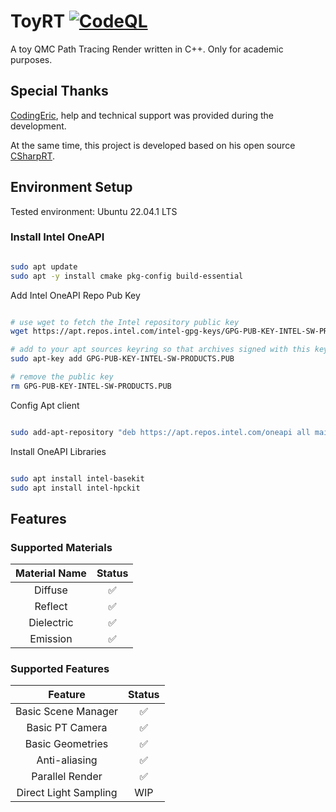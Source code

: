# ToyRT [![CodeQL](https://github.com/laolarou726/ToyRT/actions/workflows/codeql.yml/badge.svg)](https://github.com/laolarou726/ToyRT/actions/workflows/codeql.yml)

A toy QMC Path Tracing Render written in C++. Only for academic purposes.

## Special Thanks

[CodingEric](https://github.com/CodingEric), help and technical support was provided during the development.

At the same time, this project is developed based on his open source [CSharpRT](https://github.com/CodingEric/CSharpRT).


## Environment Setup

Tested environment: Ubuntu 22.04.1 LTS

### Install Intel OneAPI

```bash

sudo apt update
sudo apt -y install cmake pkg-config build-essential

```

Add Intel OneAPI Repo Pub Key

```bash

# use wget to fetch the Intel repository public key
wget https://apt.repos.intel.com/intel-gpg-keys/GPG-PUB-KEY-INTEL-SW-PRODUCTS.PUB

# add to your apt sources keyring so that archives signed with this key will be trusted.
sudo apt-key add GPG-PUB-KEY-INTEL-SW-PRODUCTS.PUB

# remove the public key
rm GPG-PUB-KEY-INTEL-SW-PRODUCTS.PUB

```

Config Apt client

```bash

sudo add-apt-repository "deb https://apt.repos.intel.com/oneapi all main"

```

Install OneAPI Libraries

```bash

sudo apt install intel-basekit
sudo apt install intel-hpckit

```

## Features

### Supported Materials

|Material Name|Status|
|:-----------:|:----:|
|   Diffuse   |  ✅  |
|   Reflect   |  ✅  |
|  Dielectric |  ✅  |
|   Emission  |  ✅  |

### Supported Features

|Feature        | Status |
|:-------------:|:------:|
|Basic Scene Manager|✅|
|Basic PT Camera|  ✅  |
|Basic Geometries|✅|
|Anti-aliasing|✅|
|Parallel Render|✅|
|Direct Light Sampling|WIP|
